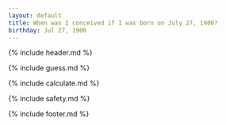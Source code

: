 ```yaml
---
layout: default
title: When was I conceived if I was born on July 27, 1900?
birthday: Jul 27, 1900
---
```


{% include header.md %}

{% include guess.md %}

{% include calculate.md %}

{% include safety.md %}

{% include footer.md %}



